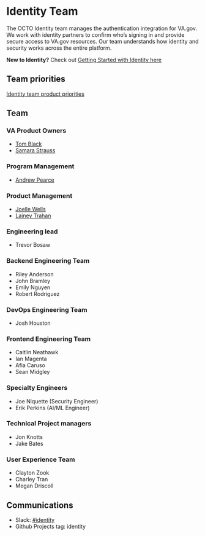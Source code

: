 # Identity Team

The OCTO Identity team manages the authentication integration for VA.gov. We work with identity partners to confirm who’s signing in and provide secure access to VA.gov resources. Our team understands how identity and security works across the entire platform.

**New to Identity?** Check out [Getting Started with Identity here](https://github.com/department-of-veterans-affairs/va.gov-team/tree/master/products/identity#get-started-with-identity)

## Team priorities

[Identity team product priorities](https://github.com/department-of-veterans-affairs/va.gov-team/tree/master/products/identity#priorities)


## Team

### VA Product Owners
- [Tom Black](https://dsva.slack.com/team/U04M9MH4LBW)
- [Samara Strauss](https://dsva.slack.com/team/U86GZ009Y)
  
### Program Management
- [Andrew Pearce](https://dsva.slack.com/team/U087T7L4GTB)
  
### Product Management
- [Joelle Wells](https://dsva.slack.com/team/U07K7BHCX0D)
- [Lainey Trahan](https://dsva.slack.com/team/U07Q8PYJNMR)

### Engineering lead
- Trevor Bosaw

### Backend Engineering Team
- Riley Anderson
- John Bramley
- Emily Nguyen
- Robert Rodriguez

### DevOps Engineering Team
- Josh Houston

### Frontend Engineering Team
- Caitlin Neathawk
- Ian Magenta
- Afia Caruso
- Sean Midgley

### Specialty Engineers
- Joe Niquette (Security Engineer)
- Erik Perkins (AI/ML Engineer)

### Technical Project managers
- Jon Knotts
- Jake Bates
  
### User Experience Team
- Clayton Zook
- Charley Tran
- Megan Driscoll

## Communications

- Slack: [#identity](https://dsva.slack.com/archives/C04LFGY2SJK)
- Github Projects tag: identity
